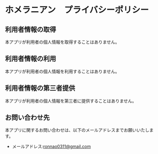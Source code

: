 # ホメラニアン　プライバシーポリシー

## 利用者情報の取得
本アプリが利用者の個人情報を取得することはありません。

## 利用者情報の利用
本アプリが利用者の個人情報を利用することはありません。

## 利用者情報の第三者提供
本アプリが利用者の個人情報を第三者に提供することはありません。

## お問い合わせ先
本アプリに関するお問い合わせは、以下のメールアドレスまでお願いいたします。

- メールアドレス:ronnao0311@gmail.com
